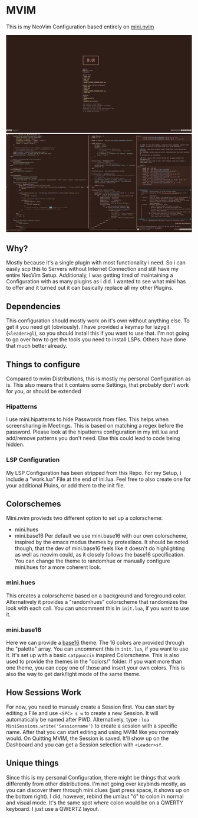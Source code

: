 # MVIM

This is my NeoVim Configuration based entirely on [mini.nvim](https://github.com/echasnovski/mini.nvim)

![Dashboard](mvim-dashboard-new.png)
![Code](mvim-new.png)

## Why?
Mostly because it's a single plugin with most functionality i need. So i can easily scp this to Servers without Internet Connection and still have my entire NeoVim Setup.
Additionaly, I was getting tired of maintaining a Configuration with as many plugins as i did. I wanted to see what mini has to offer and it turned out it can basically replace all my other Plugins.

## Dependencies
This configuration should mostly work on it's own without anything else. To get it you need git (obviously).
I have provided a keymap for lazygit (`<leader>gl`), so you should install this if you want to use that.
I'm not going to go over how to get the tools you need to install LSPs. Others have done that much better already.

## Things to configure
Compared to nvim Distributions, this is mostly my personal Configuration as is. This also means that it contains some Settings, that probably don't work for you, or should be extended

### Hipatterns
I use mini.hipatterns to hide Passwords from files. This helps when screensharing in Meetings. This is based on matching a regex before the password. Please look at the hipatterns configuration
in my init.lua and add/remove patterns you don't need. Else this could lead to code being hidden.

### LSP Configuration
My LSP Configuration has been stripped from this Repo.
For my Setup, i include a "work.lua" File at the end of ini.lua. Feel free to also create one for your additional Pluins, or add them to the init file.

## Colorschemes
Mini.nvim provieds two different option to set up a colorscheme:
- mini.hues
- mini.base16
Per default we use mini.base16 with our own colorscheme, inspired by the emacs modus themes by protesilaos.
It should be noted though, that the dev of mini.base16 feels like it doesn't do highlighting as well as neovim could, as it closely follows the base16 specification. You can change the theme to randomhue
or manually configure mini.hues for a more coherent look.

### mini.hues
This creates a colorscheme based on a background and foreground color. Alternatively it provides a "randomhues" colorscheme that randomizes the look with each call.
You can uncomment this in `init.lua`, if you want to use it.

### mini.base16
Here we can provide a [base16](https://github.com/chriskempson/base16) theme. The 16 colors are provided through the "palette" array.
You can uncomment this in `init.lua`, if you want to use it. It's set up with a basic `catppuccin` inspired Colorscheme.
This is also used to provide the themes in the "colors/" folder. If you want more than one theme, you can copy one of those and insert your own colors. This is also the way to get dark/light mode of the same theme.

## How Sessions Work
For now, you need to manualy create a Session first. You can start by editing a File and use `<SPC> s w` to create a new Session. It will automatically be named after PWD. Alternatively, type `:lua MiniSessions.write('Sessionname')` to create a session with a specific name.
After that you can start editing and using MVIM like you normaly would. On Quitting MVIM, the Session is saved. It'll show up on the Dashboard and you can get a Session selection with `<Leader>sf`.

## Unique things
Since this is my personal Configuration, there might be things that work differently from other distributions. I'm not going over keybinds mostly, as you can discover them through mini.clues (just press space, it shows up on the bottom right).
I did, however, rebind the umlaut "ö" to colon in normal and visual mode. It's the same spot where colon would be on a QWERTY keyboard. I just use a QWERTZ layout.

